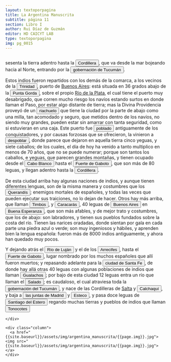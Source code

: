 ```yaml
---
layout: textoporpagina
title: La Argentina Manuscrita
subtitle: página 11
section: Libro I
author: Rui Díaz de Guzmán
editor: HD CAICYT LAB
type: textoporpagina
img: pg_0015
---
```


<div class="row">
    <div class="column">

<p>sesenta la tierra adentro hasta la <button class="balloon" data-balloon-pos="up" data-balloon-length="large" data-balloon="Refiere a la Cordillera de los Andes.">Cordillera</button>, que va desde la mar bojeando hacia al Norte, entrando por la <a href="https://recogito.pelagios.org/document/wzqxhk0h3vpikm/part/1/edit#5e8ff581-d65a-48a8-abe9-41d09fac4393" target="_blank"><button class="balloon" data-balloon-pos="up" data-balloon-length="large" data-balloon="La gobernación de Tucumán se establece en 1563, los territorios que la integraban (las actuales provincias argentinas de Tucumán, Jujuy, Salta, Santiago del Estero y Catamarca) fueron conquistados y colonizados en la primera mitad del siglo XVI a partir de avanzadas provenientes de Asunción, Chile y Perú.">gobernación de Tucumán</button></a>.</p> <p>Estos indios fueron repartidos con los demás de la comarca, a los vecinos de la <a href="https://recogito.pelagios.org/document/wzqxhk0h3vpikm/part/1/edit#ae0931f9-bade-4d8a-bc13-53c77ebefff4" target="_blank"><button class="balloon" data-balloon-pos="up" data-balloon-length="large" data-balloon="Ciudad de la Trinidad fue el nombre con el que Juan de Garay restableció el asentamiento de Buenos Aires en 1580.">Trinidad</button></a>, puerto de <a href="https://recogito.pelagios.org/document/wzqxhk0h3vpikm/part/1/edit#0dc57fc2-1a6f-4e01-9448-1e787b1fdbaf" target="_blank">Buenos Aires</a>: está situada en 36 grados abajo de la <button class="balloon" data-balloon-pos="up" data-balloon-length="large" data-balloon="Refiere a es una barranca ubicada en el departamento de Colonia en Uruguay.">Punta Gorda</button>, sobre el propio <a href="https://recogito.pelagios.org/document/wzqxhk0h3vpikm/part/1/edit#72bd3f9f-268f-4e3b-b258-a0a77436166e" target="_blank">Río de la Plata</a>, el cual tiene el puerto muy desabrigado, que corren mucho riesgo los navíos estando surtos en donde llaman el Paso, por estar algo distante de tierra; mas la Divina Providencia proveyó de un <button class="balloon" data-balloon-pos="up" data-balloon-length="large" data-balloon="Refiere al río Matanza-Riachuelo, que marca el actual límite sur de la ciudad de Buenos Aires">riachuelo</button> que tiene la ciudad por la parte de abajo como una milla, tan acomodado y seguro, que metidos dentro de los navíos, no siendo muy grandes, pueden estar sin amarrar con tanta seguridad, como si estuvieran en una caja. Este puerto fue <button class="balloon" data-balloon-pos="up" data-balloon-length="large" data-balloon="En 1536 Pedro de Mendoza, primer adelantado a la región, estableció el puerto de Buenos Aires sobre el Atlántico con el fin de asegurar las comunicaciones con España y Brasil. Por tanto, fue siempre referida en este primer momento como un puerto, sin el correspondiente acto de fundación que solo sería realizado décadas después por Juan de Garay en un emplazamiento levemente distinto del original.">poblado</button> antiguamente de los conquistadores, y por causas forzosas que se ofrecieron, la vinieron a <button class="balloon" data-balloon-pos="up" data-balloon-length="large" data-balloon="El puerto de Buenos Aires fue despoblado en 1541 por orden de Domingo de Irala y el veedor Alonso Cabrera, quienes deseaban concentrar toda la población blanca de la región río arriba en la próspera ciudad de Asunción. Esta orden fue objeto de intensos debates y resistencias, tanto en el momento de su ejecución como posteriormente.">despoblar</button>, donde parece que dejaron en aquella tierra cinco yeguas, y siete caballos; de los cuales, el día de hoy ha venido a tanto multiplico en menos de 70 años, que no se puede numerar; porque son tantos los caballos, e yeguas, que parecen grandes montañas, y tienen ocupado desde el <button class="balloon" data-balloon-pos="up" data-balloon-length="large" data-balloon="Se denominaba Cabo Blanco a una punta que se halla en la entrada sur del Río de la Plata, Punta Piedras.">Cabo Blanco</button> hasta el <button class="balloon" data-balloon-pos="up" data-balloon-length="large" data-balloon="Refiere al sitio del establecimiento del fuerte de Sancti Spiritus por Sebastián Caboto en 1527, que fue destruido por un ataque de nativos en 1529. Estaba situado en la confluencia de los ríos Carcarañá y Coronda, continuó siendo un punto geográfico de referencia importante para los procesos posteriores de ocupación del espacio rioplatense. En la actualidad se ubica en el pueblo de Puerto Caboto, Santa Fe, Argentina.">Fuerte de Gaboto</button>, que son más de 80 leguas, y llegan adentro hasta la <button class="balloon" data-balloon-pos="up" data-balloon-length="large" data-balloon="Refiere a la Cordillera de los Andes.">Cordillera</button>.</p> <p>De esta ciudad arriba hay algunas naciones de indios, y aunque tienen diferentes lenguas, son de la misma manera y costumbres que los <button class="balloon" data-balloon-pos="up" data-balloon-length="large" data-balloon="Querandíes. Sociedades nativas que los exploradores y colonos españoles hallaron en las tierras del Río de la Plata, pero que circulaban por vastos espacios interiores, desde las pampas al norte de la Patagonia, sierras centrales y la Mesopotamia argentina. Se mantenían aprovechando los recursos faunísticos, vegetales y líticos de estos territorios, utilizando modelos de explotación del medio muy flexibles.">Querandís</button>; enemigos mortales de españoles, y todas las veces que pueden ejecutar sus traiciones, no lo dejan de hacer. Otros hay más arriba, que llaman <button class="balloon" data-balloon-pos="up" data-balloon-length="large" data-balloon="Chaná-timbúes, habitantes nativos de las riberas del Paraná y del Uruguay y que estarían conectados con la construcción de &quot;Cerritos&quot; en estos espacios, propios de la cultura Goya-Malabrigo. Los chaná-timúes practicaban diferentes estrategias de explotación del medio, combinando pesca, caza, recolección y horticultura.">Timbús</button>, y <button class="balloon" data-balloon-pos="up" data-balloon-length="large" data-balloon="Parcialidad Chaná-Timbú.">Caracarás</button>, 40 leguas de <a href="https://recogito.pelagios.org/document/wzqxhk0h3vpikm/part/1/edit#a1beaa15-b472-4957-bc86-7dcbe7c7e326" target="_blank"><button class="balloon" data-balloon-pos="up" data-balloon-length="large" data-balloon="Refiere al Puerto de Buenos Aires">Buenos Aires</button></a> en <a href="https://recogito.pelagios.org/document/wzqxhk0h3vpikm/part/1/edit#541ad11c-331e-42c5-8667-64e52ae4585a" target="_blank"><button class="balloon" data-balloon-pos="up" data-balloon-length="large" data-balloon="Fue un asentamiento fundado en el curso del río Paraná por la armada de Pedro de Mendoza en 1536 y despoblado en el curso del año siguiente. Se ubicaría al sur del río Carcarañá.">Buena Esperanza</button></a>, que son más afables, y de mejor trato y costumbres, que los de abajo: son labradores, y tienen sus pueblos fundados sobre la costa del río. Tienen las narices oradadas, donde sientan por gala en cada parte una piedra azul o verde; son muy ingeniosos y hábiles, y aprenden bien la lengua española: fueron más de 8000 indios antiguamente, y ahora han quedado muy pocos.</p> <p>Y dejando atrás el <button class="balloon" data-balloon-pos="up" data-balloon-length="large" data-balloon="Refiere al actual río Luján en la Provincia de Buenos Aires.">Río de Luján</button> y el de los <a href="https://recogito.pelagios.org/document/wzqxhk0h3vpikm/part/1/edit#b8be63d8-54cb-4196-b259-14ecf44bc1ed" target="_blank"><button class="balloon" data-balloon-pos="up" data-balloon-length="large" data-balloon="Refiere al actual río Arrecifes de la provincia de Buenos Aires.">Arrecifes</button></a>, hasta el <button class="balloon" data-balloon-pos="up" data-balloon-length="large" data-balloon="Refiere al sitio del establecimiento del fuerte de Sancti Spiritus por Sebastián Caboto en 1527, que fue destruido por un ataque de nativos en 1529. Estaba situado en la confluencia de los ríos Carcarañá y Coronda, continuó siendo un punto geográfico de referencia importante para los procesos posteriores de ocupación del espacio rioplatense. En la actualidad se ubica en el pueblo de Puerto Caboto, Santa Fe, Argentina.">Fuerte de Gaboto</button>, lugar nombrado por los muchos españoles que allí fueron muertos; y repasando adelante para la <a href="https://recogito.pelagios.org/document/wzqxhk0h3vpikm/part/1/edit#27138e6e-9b5f-450a-ab1d-2f82f21454c9" target="_blank"><button class="balloon" data-balloon-pos="up" data-balloon-length="large" data-balloon="La ciudad de Santa Fé fue fundada por Juan de Garay en 1573 un poco más al norte que su ubicación actual, en la localidad de Cayastá junto al río Paraná.">ciudad de Santa Fe</button></a>, de donde hay allá otras 40 leguas con algunas poblaciones de indios que llaman <button class="balloon" data-balloon-pos="up" data-balloon-length="large" data-balloon="Parcialidad káingang. Los nativos Kaigang pueden identificarse con la tradición Taquara, constructures de asentamientos bajo nivel. Eran parte del grupo lingüístico gé, son el pueblo indígena del biotipo láguido del centro-sur del Brasil que en el pasado habitó también la mesopotamia argentina, Paraguay y el norte del Uruguay en donde constituyeron el sustrato previo a la expansión guaraní.">Gualachos</button>; por bajo de esta ciudad 12 leguas entra un río que llaman el <button class="balloon" data-balloon-pos="up" data-balloon-length="large" data-balloon="Refiere al Río Salado que desemboca en el Paraná.">Salado</button>; es caudaloso, el cual atraviesa toda la <a href="https://recogito.pelagios.org/document/wzqxhk0h3vpikm/part/1/edit#93734b43-9d10-4b14-836c-abb093e6f309" target="_blank"><button class="balloon" data-balloon-pos="up" data-balloon-length="large" data-balloon="La gobernación de Tucumán se establece en 1563, los territorios que la integraban (las actuales provincias argentinas de Tucumán, Jujuy, Salta, Santiago del Estero y Catamarca) fueron conquistados y colonizados en la primera mitad del siglo XVI a partir de avanzadas provenientes de Asunción, Chile y Perú.">gobernación del Tucumán</button></a>, y nace de las Cordilleras de <a href="https://recogito.pelagios.org/document/wzqxhk0h3vpikm/part/1/edit#4fe0f1f7-4c4f-477c-b5ec-45b6a5b4b4f6" target="_blank">Salta</a> y <a href="https://recogito.pelagios.org/document/wzqxhk0h3vpikm/part/1/edit#4334b926-8561-48ae-bc0a-356b1ae800f5" target="_blank"><button class="balloon" data-balloon-pos="up" data-balloon-length="large" data-balloon="Refiera a los Valles Calchaquíes entre Salta, Tucumán y Catamarca.">Calchaquí</button></a>, y baja a <button class="balloon" data-balloon-pos="up" data-balloon-length="large" data-balloon="Refiere a Madrid de las Juntas, asentamiento fundado en 1592 por el gobernador Juan Ramírez de Velasco, a orillas del río Pasaje, cerca de Salta.">las juntas de Madrid</button> y <a href="https://recogito.pelagios.org/document/wzqxhk0h3vpikm/part/1/edit#4ed0568a-4f1f-4cf3-820d-93ef753c7118" target="_blank"><button class="balloon" data-balloon-pos="up" data-balloon-length="large" data-balloon="Diversos asentamientos españoles fundados en el sudeste de la provincia de Salta entre 1566 y finales del siglo XVII, cuando fue arrasada por un ataque de Mocovíes.">Esteco</button></a>, y pasa doce leguas de <a href="https://recogito.pelagios.org/document/wzqxhk0h3vpikm/part/1/edit#ed2f6792-b393-4097-9741-339d6280baa9" target="_blank"><button class="balloon" data-balloon-pos="up" data-balloon-length="large" data-balloon="La ciudad fue fundada en su emplazamiento actual en 1553, y desde ella salieron numerosos contingentes que ayudaron a fundar diversas ciudades en el actual territorio argentino, como  San Miguel de Tucumán, Córdoba, Salta, La Rioja, San Salvador de Jujuy y Catamarca.">Santiago del Estero</button></a> regando muchas tierras y pueblos de indios que llaman <button class="balloon" data-balloon-pos="up" data-balloon-length="large" data-balloon="Tonocotes y juríes constituirían la misma etnia, nativa de la región centro-norte de Argentina. Los Tonocotés habitaban en lo que hoy es territorio de la provincia de Santiago del Estero y constituían jefaturas con características próximas a las del área andina.">Tonocotes</button></p>

    </div>

    <div class="column">
      <a href="{{site.baseurl}}/assets/img/argentina_manuscrita/{{page.img}}.jpg"><img src="{{site.baseurl}}/assets/img/argentina_manuscrita/{{page.img}}.jpg"></a>
    </div>
</div>